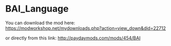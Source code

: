 # BAI_Language

You can download the mod here:
https://modworkshop.net/mydownloads.php?action=view_down&did=22712

or directly from this link:
http://paydaymods.com/mods/454/BAI
